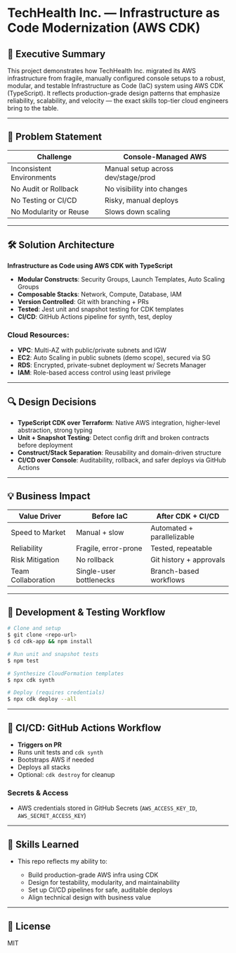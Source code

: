 # TechHealth Inc. — Infrastructure as Code Modernization (AWS CDK)

## 🚀 Executive Summary

This project demonstrates how TechHealth Inc. migrated its AWS infrastructure from fragile, manually configured console setups to a robust, modular, and testable Infrastructure as Code (IaC) system using AWS CDK (TypeScript). It reflects production-grade design patterns that emphasize reliability, scalability, and velocity — the exact skills top-tier cloud engineers bring to the table.

---

## 🧩 Problem Statement

| Challenge                 | Console-Managed AWS                |
| ------------------------- | ---------------------------------- |
| Inconsistent Environments | Manual setup across dev/stage/prod |
| No Audit or Rollback      | No visibility into changes         |
| No Testing or CI/CD       | Risky, manual deploys              |
| No Modularity or Reuse    | Slows down scaling                 |

---

## 🛠️ Solution Architecture

**Infrastructure as Code using AWS CDK with TypeScript**

* **Modular Constructs**: Security Groups, Launch Templates, Auto Scaling Groups
* **Composable Stacks**: Network, Compute, Database, IAM
* **Version Controlled**: Git with branching + PRs
* **Tested**: Jest unit and snapshot testing for CDK templates
* **CI/CD**: GitHub Actions pipeline for synth, test, deploy

### Cloud Resources:

* **VPC**: Multi-AZ with public/private subnets and IGW
* **EC2**: Auto Scaling in public subnets (demo scope), secured via SG
* **RDS**: Encrypted, private-subnet deployment w/ Secrets Manager
* **IAM**: Role-based access control using least privilege

---

## 🔍 Design Decisions

* **TypeScript CDK over Terraform**: Native AWS integration, higher-level abstraction, strong typing
* **Unit + Snapshot Testing**: Detect config drift and broken contracts before deployment
* **Construct/Stack Separation**: Reusability and domain-driven structure
* **CI/CD over Console**: Auditability, rollback, and safer deploys via GitHub Actions

---

## 💡 Business Impact

| Value Driver       | Before IaC              | After CDK + CI/CD          |
| ------------------ | ----------------------- | -------------------------- |
| Speed to Market    | Manual + slow           | Automated + parallelizable |
| Reliability        | Fragile, error-prone    | Tested, repeatable         |
| Risk Mitigation    | No rollback             | Git history + approvals    |
| Team Collaboration | Single-user bottlenecks | Branch-based workflows     |

---

## 🧪 Development & Testing Workflow

```bash
# Clone and setup
$ git clone <repo-url>
$ cd cdk-app && npm install

# Run unit and snapshot tests
$ npm test

# Synthesize CloudFormation templates
$ npx cdk synth

# Deploy (requires credentials)
$ npx cdk deploy --all
```

---

## 🔄 CI/CD: GitHub Actions Workflow

* **Triggers on PR**
* Runs unit tests and `cdk synth`
* Bootstraps AWS if needed
* Deploys all stacks
* Optional: `cdk destroy` for cleanup

### Secrets & Access

* AWS credentials stored in GitHub Secrets (`AWS_ACCESS_KEY_ID`, `AWS_SECRET_ACCESS_KEY`)

---

## 🧠 Skills Learned

* This repo reflects my ability to:

  * Build production-grade AWS infra using CDK
  * Design for testability, modularity, and maintainability
  * Set up CI/CD pipelines for safe, auditable deploys
  * Align technical design with business value

---

## 📜 License

MIT
